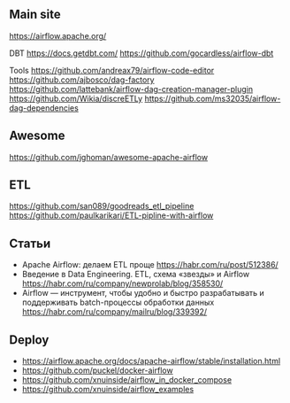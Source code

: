 Main site 
----------
https://airflow.apache.org/

DBT
https://docs.getdbt.com/
https://github.com/gocardless/airflow-dbt

Tools
https://github.com/andreax79/airflow-code-editor
https://github.com/ajbosco/dag-factory
https://github.com/lattebank/airflow-dag-creation-manager-plugin
https://github.com/Wikia/discreETLy
https://github.com/ms32035/airflow-dag-dependencies

Awesome
---
https://github.com/jghoman/awesome-apache-airflow

ETL
---
https://github.com/san089/goodreads_etl_pipeline
https://github.com/paulkarikari/ETL-pipline-with-airflow

Статьи
--------
* Apache Airflow: делаем ETL проще https://habr.com/ru/post/512386/
* Введение в Data Engineering. ETL, схема «звезды» и Airflow https://habr.com/ru/company/newprolab/blog/358530/
* Airflow — инструмент, чтобы удобно и быстро разрабатывать и поддерживать batch-процессы обработки данных https://habr.com/ru/company/mailru/blog/339392/


Deploy
--------
* https://airflow.apache.org/docs/apache-airflow/stable/installation.html
* https://github.com/puckel/docker-airflow
* https://github.com/xnuinside/airflow_in_docker_compose
* https://github.com/xnuinside/airflow_examples